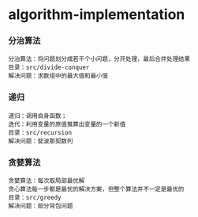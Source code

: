 # algorithm-implementation
### 分治算法
```shell
分治算法：将问题划分成若干个小问题，分开处理，最后合并处理结果
目录：src/divide-conquer
解决问题：求数组中的最大值和最小值
```

### 递归
```shell
递归：调用自身函数；
迭代：利用变量的原值推算出变量的一个新值
目录：src/recursion
解决问题：斐波那契数列
```
### 贪婪算法
```shell
贪婪算法：每次取局部最优解
贪心算法每一步都是最优的解决方案，但整个算法并不一定是最优的
目录：src/greedy
解决问题：部分背包问题
```